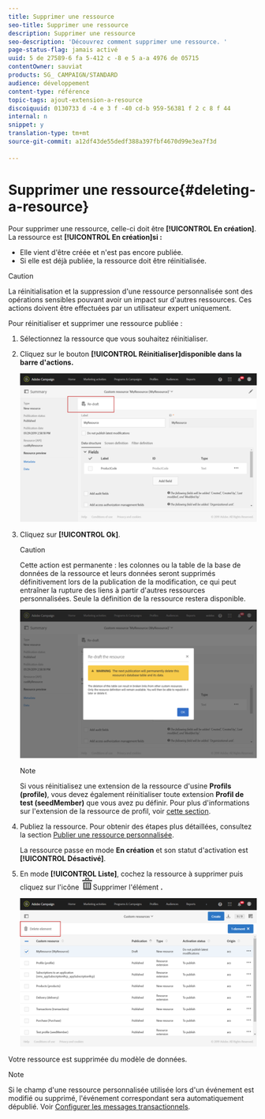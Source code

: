 ```yaml
---
title: Supprimer une ressource
seo-title: Supprimer une ressource
description: Supprimer une ressource
seo-description: 'Découvrez comment supprimer une ressource. '
page-status-flag: jamais activé
uuid: 5 de 27589-6 fa 5-412 c -8 e 5 a-a 4976 de 05715
contentOwner: sauviat
products: SG_ CAMPAIGN/STANDARD
audience: développement
content-type: référence
topic-tags: ajout-extension-a-resource
discoiquuid: 0130733 d -4 e 3 f -40 cd-b 959-56381 f 2 c 8 f 44
internal: n
snippet: y
translation-type: tm+mt
source-git-commit: a12df43de55dedf388a397fbf4670d99e3ea7f3d

---
```



# Supprimer une ressource{#deleting-a-resource}

Pour supprimer une ressource, celle-ci doit être **[!UICONTROL En création]**. La ressource est **[!UICONTROL En création]si :**

* Elle vient d'être créée et n'est pas encore publiée.
* Si elle est déjà publiée, la ressource doit être réinitialisée.

>[!CAUTION]
>
>La réinitialisation et la suppression d'une ressource personnalisée sont des opérations sensibles pouvant avoir un impact sur d'autres ressources. Ces actions doivent être effectuées par un utilisateur expert uniquement.

Pour réinitialiser et supprimer une ressource publiée :

1. Sélectionnez la ressource que vous souhaitez réinitialiser.
1. Cliquez sur le bouton **[!UICONTROL Réinitialiser]disponible dans la barre d'actions.**

   ![](assets/schema_extension_uc26.png)

1. Cliquez sur **[!UICONTROL Ok]**.

   >[!CAUTION]
   >
   >Cette action est permanente : les colonnes ou la table de la base de données de la ressource et leurs données seront supprimés définitivement lors de la publication de la modification, ce qui peut entraîner la rupture des liens à partir d'autres ressources personnalisées. Seule la définition de la ressource restera disponible.

   ![](assets/schema_extension_uc27.png)

   >[!NOTE]
   >
   >Si vous réinitialisez une extension de la ressource d'usine **Profils (profile)**, vous devez également réinitialiser toute extension **Profil de test (seedMember)** que vous avez pu définir. Pour plus d'informations sur l'extension de la ressource de profil, voir [cette section](../../developing/using/extending-the-profile-resource-with-a-new-field.md).

1. Publiez la ressource. Pour obtenir des étapes plus détaillées, consultez la section [Publier une ressource personnalisée](../../developing/using/updating-the-database-structure.md#publishing-a-custom-resource).

   La ressource passe en mode **En création** et son statut d'activation est **[!UICONTROL Désactivé]**.

1. En mode **[!UICONTROL Liste]**, cochez la ressource à supprimer puis cliquez sur l'icône ![ ](assets/delete_darkgrey-24px.png)Supprimer l'élément **.**

   ![](assets/schema_extension_uc28.png)

Votre ressource est supprimée du modèle de données.

>[!NOTE]
>
>Si le champ d'une ressource personnalisée utilisée lors d'un événement est modifié ou supprimé, l'événement correspondant sera automatiquement dépublié. Voir [Configurer les messages transactionnels](../../administration/using/configuring-transactional-messaging.md).

